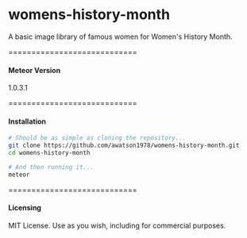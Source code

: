 womens-history-month
=================

A basic image library of famous women for Women's History Month.


============================
#### Meteor Version  

1.0.3.1

============================
#### Installation  


````sh
# Should be as simple as cloning the repository...  
git clone https://github.com/awatson1978/womens-history-month.git
cd womens-history-month

# And then running it...
meteor
````

============================
#### Licensing

MIT License. Use as you wish, including for commercial purposes.
